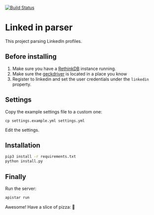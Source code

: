 [![Build Status](https://travis-ci.org/RoySegall/linkedin-python-parser.svg?branch=master)](https://travis-ci.org/RoySegall/linkedin-python-parser)

# Linked in parser

This project parsing LinkedIn profiles.

## Before installing

1. Make sure you have a [RethinkDB](https://www.rethinkdb.com) instance running.
2. Make sure the [geckdriver](https://github.com/mozilla/geckodriver) is located in a place you know
3. Register to linkedin and set the user credentials under the
`linkedin` property.

## Settings
Copy the example settings file to a custom one:

`cp settings.example.yml settings.yml`

Edit the settings.

## Installation
```bash
pip3 install -r requirements.txt
python install.py
```

## Finally
Run the server:
```bash
apistar run
```

Awesome! Have a slice of pizza: :pizza:
